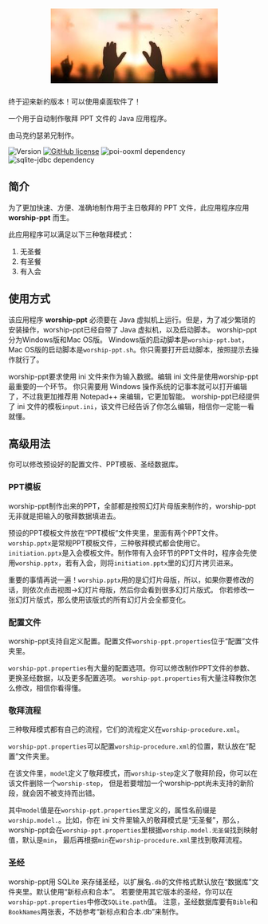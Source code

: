 <h1 align="center"><img src="logo.jpg" alt="主日敬拜"/></h1>

终于迎来新的版本！可以使用桌面软件了！

一个用于自动制作敬拜 PPT 文件的 Java 应用程序。

由马克约瑟弟兄制作。

![Version](https://img.shields.io/badge/version-1.0.1-blue)
[![GitHub license](https://img.shields.io/github/license/ClayGminx/worship-ppt)](https://github.com/ClayGminx/worship-ppt/blob/master/LICENSE)
![poi-ooxml dependency](https://img.shields.io/badge/poi--ooxml-v5.2.2-9cf)
![sqlite-jdbc dependency](https://img.shields.io/badge/sqlite--jdbc-3.39.2.0-9cf)

## 简介

为了更加快速、方便、准确地制作用于主日敬拜的 PPT 文件，此应用程序应用 __worship-ppt__ 而生。

此应用程序可以满足以下三种敬拜模式：

1. 无圣餐
2. 有圣餐
3. 有入会

## 使用方式

该应用程序 __worship-ppt__ 必须要在 Java 虚拟机上运行。但是，为了减少繁琐的安装操作，worship-ppt已经自带了 Java 虚拟机，以及启动脚本。
worship-ppt分为Windows版和Mac OS版。
Windows版的启动脚本是`worship-ppt.bat`，Mac OS版的启动脚本是`worship-ppt.sh`。你只需要打开启动脚本，按照提示去操作就行了。

worship-ppt要求使用 ini 文件来作为输入数据。编辑 ini 文件是使用worship-ppt最重要的一个环节。
你只需要用 Windows 操作系统的记事本就可以打开编辑了，不过我更加推荐用 Notepad++ 来编辑，它更加智能。
worship-ppt已经提供了 ini 文件的模板`input.ini`，该文件已经告诉了你怎么编辑，相信你一定能一看就懂。

## 高级用法

你可以修改预设好的配置文件、PPT模板、圣经数据库。

### PPT模板

worship-ppt制作出来的PPT，全部都是按照幻灯片母版来制作的，worship-ppt无非就是把输入的敬拜数据填进去。

预设的PPT模板文件放在“PPT模板”文件夹里，里面有两个PPT文件。`worship.pptx`是常规PPT模板文件，三种敬拜模式都会使用它。
`initiation.pptx`是入会模板文件。制作带有入会环节的PPT文件时，程序会先使用`worship.pptx`，若有入会，则将`initiation.pptx`里的幻灯片拷贝进来。

重要的事情再说一遍！`worship.pptx`用的是幻灯片母版，所以，如果你要修改的话，则依次点击视图->幻灯片母版，然后你会看到很多幻灯片版式。
你若修改一张幻灯片版式，那么使用该版式的所有幻灯片会全都变化。

### 配置文件

worship-ppt支持自定义配置。配置文件`worship-ppt.properties`位于“配置”文件夹里。

`worship-ppt.properties`有大量的配置选项。你可以修改制作PPT文件的参数、更换圣经数据，以及更多配置选项。
`worship-ppt.properties`有大量注释教你怎么修改，相信你看得懂。

### 敬拜流程

三种敬拜模式都有自己的流程，它们的流程定义在`worship-procedure.xml`。

`worship-ppt.properties`可以配置`worship-procedure.xml`的位置，默认放在“配置”文件夹里。

在该文件里，`model`定义了敬拜模式，而`worship-step`定义了敬拜阶段，你可以在该文件删除一个`worship-step`，
但是若要增加一个worship-ppt尚未支持的新阶段，就会因不被支持而出错。

其中`model`值是在`worship-ppt.properties`里定义的，属性名前缀是`worship.model.`。比如，你在 ini 文件里输入的敬拜模式是“无圣餐”，那么，
worship-ppt会在`worship-ppt.properties`里根据`worship.model.无圣餐`找到映射值，默认是`min`，
最后再根据`min`在`worship-procedure.xml`里找到敬拜流程。

### 圣经

worship-ppt用 SQLite 来存储圣经，以扩展名`.db`的文件格式默认放在“数据库”文件夹里。默认使用“新标点和合本”。
若要使用其它版本的圣经，你可以在`worship-ppt.properties`中修改`SQLite.path`值。
注意，圣经数据库要有`Bible`和`BookNames`两张表，不妨参考“新标点和合本.db”来制作。